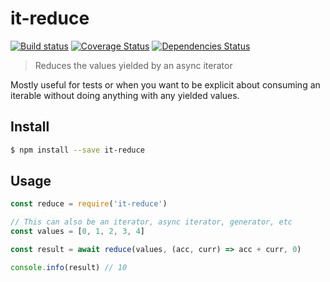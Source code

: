 # it-reduce

[![Build status](https://travis-ci.org/achingbrain/it.svg?branch=master)](https://travis-ci.org/achingbrain/it?branch=master) [![Coverage Status](https://coveralls.io/repos/github/achingbrain/it/badge.svg?branch=master)](https://coveralls.io/github/achingbrain/it?branch=master) [![Dependencies Status](https://david-dm.org/achingbrain/it/status.svg?path=packages/it-reduce)](https://david-dm.org/achingbrain/it?path=packages/it-reduce)

> Reduces the values yielded by an async iterator

Mostly useful for tests or when you want to be explicit about consuming an iterable without doing anything with any yielded values.

## Install

```sh
$ npm install --save it-reduce
```

## Usage

```javascript
const reduce = require('it-reduce')

// This can also be an iterator, async iterator, generator, etc
const values = [0, 1, 2, 3, 4]

const result = await reduce(values, (acc, curr) => acc + curr, 0)

console.info(result) // 10
```
